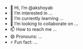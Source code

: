 - 👋 Hi, I’m @akshoyab
- 👀 I’m interested in ...
- 🌱 I’m currently learning ...
- 💞️ I’m looking to collaborate on ...
- 📫 How to reach me ...
- 😄 Pronouns: ...
- ⚡ Fun fact: ...

<!---
akshoyab/akshoyab is a ✨ special ✨ repository because its `README.md` (this file) appears on your GitHub profile.
You can click the Preview link to take a look at your changes.
--->
